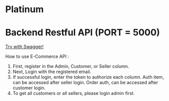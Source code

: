# Platinum

# Backend Restful API (PORT = 5000)

<a href='http://localhost:5000/api-docs/#/'>Try with Swagger!</a>

How to use E-Commerce API :

1. First, register in the Admin, Customer, or Seller column. 
2. Next, Login with the registered email. 
3. If successful login, enter the token to authorize each column. 
   Auth item, can be accessed after seller login. Order auth, can be accessed after customer login. 
4. To get all customers or all sellers, please login admin first.


